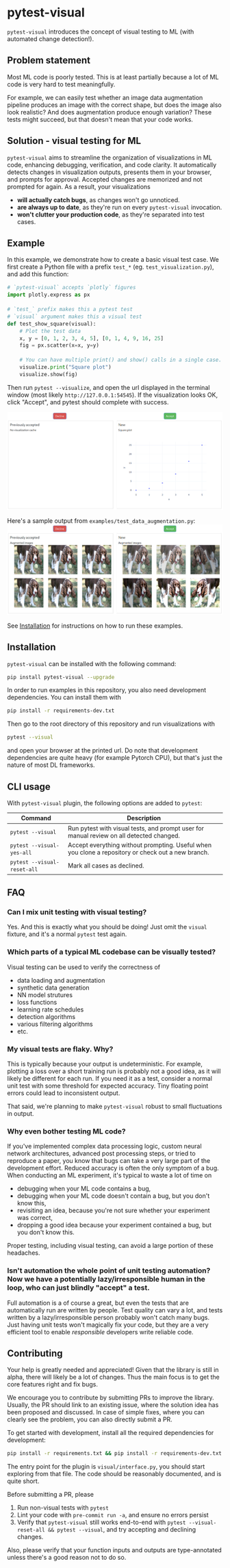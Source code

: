 # pytest-visual

`pytest-visual` introduces the concept of visual testing to ML (with automated change detection!).

## Problem statement

Most ML code is poorly tested. This is at least partially because a lot of ML code is very hard to test meaningfully.

For example, we can easily test whether an image data augmentation pipeline produces an image with the correct shape, but does the image also look realistic? And does augmentation produce enough variation? These tests might succeed, but that doesn't mean that your code works.

## Solution - visual testing for ML

`pytest-visual` aims to streamline the organization of visualizations in ML code, enhancing debugging, verification, and code clarity. It automatically detects changes in visualization outputs, presents them in your browser, and prompts for approval. Accepted changes are memorized and not prompted for again. As a result, your visualizations

- **will actually catch bugs**, as changes won't go unnoticed.
- **are always up to date**, as they're run on every `pytest-visual` invocation.
- **won't clutter your production code**, as they're separated into test cases.

## Example

In this example, we demonstrate how to create a basic visual test case. We first create a Python file with a prefix `test_*` (eg. `test_visualization.py`), and add this function:

```python
# `pytest-visual` accepts `plotly` figures
import plotly.express as px

# `test_` prefix makes this a pytest test
# `visual` argument makes this a visual test
def test_show_square(visual):
    # Plot the test data
    x, y = [0, 1, 2, 3, 4, 5], [0, 1, 4, 9, 16, 25]
    fig = px.scatter(x=x, y=y)

    # You can have multiple print() and show() calls in a single case.
    visualize.print("Square plot")
    visualize.show(fig)
```

Then run `pytest --visualize`, and open the url displayed in the terminal window (most likely `http://127.0.0.1:54545`). If the visualization looks OK, click "Accept", and pytest should complete with success.

![A before and after plot displayed side by side.](examples/screenshots/square_plot.png?raw=true "Title")

Here's a sample output from `examples/test_data_augmentation.py`:
![A before and after image showing the effect of data augmentation on a picture of a dog.](examples/screenshots/data_augmentation.jpg?raw=true)

See [Installation](#installation) for instructions on how to run these examples.

## Installation

`pytest-visual` can be installed with the following command:

```bash
pip install pytest-visual --upgrade
```

In order to run examples in this repository, you also need development dependencies. You can install them with

```bash
pip install -r requirements-dev.txt
```

Then go to the root directory of this repository and run visualizations with

```bash
pytest --visual
```

and open your browser at the printed url. Do note that development dependencies are quite heavy (for example Pytorch CPU), but that's just the nature of most DL frameworks.

## CLI usage

With `pytest-visual` plugin, the following options are added to `pytest`:

| Command                     | Description                                                                                        |
| --------------------------- | -------------------------------------------------------------------------------------------------- |
| `pytest --visual`           | Run pytest with visual tests, and prompt user for manual review on all detected changed.           |
| `pytest --visual-yes-all`   | Accept everything without prompting. Useful when you clone a repository or check out a new branch. |
| `pytest --visual-reset-all` | Mark all cases as declined.                                                                        |

## FAQ

### Can I mix unit testing with visual testing?

Yes. And this is exactly what you should be doing! Just omit the `visual` fixture, and it's a normal `pytest` test again.

### Which parts of a typical ML codebase can be visually tested?

Visual testing can be used to verify the correctness of

- data loading and augmentation
- synthetic data generation
- NN model strutures
- loss functions
- learning rate schedules
- detection algorithms
- various filtering algorithms
- etc.

### My visual tests are flaky. Why?

This is typically because your output is undeterministic. For example, plotting a loss over a short training run is probably not a good idea, as it will likely be different for each run. If you need it as a test, consider a normal unit test with some threshold for expected accuracy. Tiny floating point errors could lead to inconsistent output.

That said, we're planning to make `pytest-visual` robust to small fluctuations in output.

### Why even bother testing ML code?

If you've implemented complex data processing logic, custom neural network architectures, advanced post processing steps, or tried to reproduce a paper, you know that bugs can take a very large part of the development effort. Reduced accuracy is often the only symptom of a bug. When conducting an ML experiment, it's typical to waste a lot of time on

- debugging when your ML code contains a bug,
- debugging when your ML code doesn't contain a bug, but you don't know this,
- revisiting an idea, because you're not sure whether your experiment was correct,
- dropping a good idea because your experiment contained a bug, but you don't know this.

Proper testing, including visual testing, can avoid a large portion of these headaches.

### Isn't automation the whole point of unit testing automation? Now we have a potentially lazy/irresponsible human in the loop, who can just blindly "accept" a test.

Full automation is a of course a great, but even the tests that are automatically run are written by people. Test quality can vary a lot, and tests written by a lazy/irresponsible person probably won't catch many bugs. Just having unit tests won't magically fix your code, but they are a very efficient tool to enable *responsible* developers write reliable code.

## Contributing

Your help is greatly needed and appreciated! Given that the library is still in alpha, there will likely be a lot of changes. Thus the main focus is to get the core features right and fix bugs.

We encourage you to contribute by submitting PRs to improve the library. Usually, the PR should link to an existing issue, where the solution idea has been proposed and discussed. In case of simple fixes, where you can clearly see the problem, you can also directly submit a PR.

To get started with development, install all the required dependencies for development:

```bash
pip install -r requirements.txt && pip install -r requirements-dev.txt && pip install -e .
```

The entry point for the plugin is `visual/interface.py`, you should start exploring from that file. The code should be reasonably documented, and is quite short.

Before submitting a PR, please

1. Run non-visual tests with `pytest`
2. Lint your code with `pre-commit run -a`, and ensure no errors persist
3. Verify that `pytest-visual` still works end-to-end with `pytest --visual-reset-all && pytest --visual`, and try accepting and declining changes.

Also, please verify that your function inputs and outputs are type-annotated unless there's a good reason not to do so.
